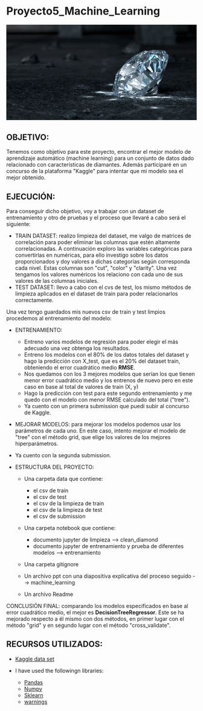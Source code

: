 # Proyecto5_Machine_Learning

![imagen](imag.jpg)

## OBJETIVO:
Tenemos como objetivo para este proyecto, encontrar el mejor modelo de aprendizaje automático (machine learning) para un conjunto de datos dado relacionado con características de diamantes. Además participaré en un concurso de la plataforma "Kaggle" para intentar que mi modelo sea el mejor obtenido.


## EJECUCIÓN:
Para conseguir dicho objetivo, voy a trabajar con un dataset de entrenamiento y otro de pruebas y el proceso que llevaré a cabo será el siguiente:
- TRAIN DATASET:
realizo limpieza del dataset, me valgo de matrices de correlación para poder eliminar las columnas que estén altamente correlacionadas.
A continuación exploro las variables categóricas para convertirlas en numéricas, para ello investigo sobre los datos proporcionados y doy valores a dichas categorías según corresponda cada nivel. Estas columnas son "cut", "color" y "clarity". Una vez tengamos los valores numéricos los relaciono con cada uno de sus valores de las columnas iniciales.
- TEST DATASET:
llevo a cabo con el cvs de test, los mismo métodos de limpieza aplicados en el dataset de train para poder relacionarlos correctamente.

Una vez tengo guardados mis nuevos csv de train y test limpios procedemos al entrenamiento del modelo:

- ENTRENAMIENTO:
    - Entreno varios modelos de regresión para poder elegir el más adecuado una vez obtenga los resultados.
    - Entreno los modelos con el 80% de los datos totales del dataset y hago la predicción con X_test, que es el 20% del dataset train, obteniendo el error cuadrático medio **RMSE**.
    - Nos quedamos con los 3 mejores modelos que serían los que tienen menor error cuadrático medio y los entrenos de nuevo pero en este caso en base al total de valores de train (X, y)
    - Hago la predicción con test para este segundo entrenamiento y me quedo con el modelo con menor RMSE calculado del total ("tree").
    - Ya cuento con un primera submission que puedi subir al concurso de Kaggle.


- MEJORAR MODELOS: para mejorar los modelos podemos usar los parámetros de cada uno. En este caso, intento mejorar el modelo de "tree" con el método grid, que elige los valores de los mejores hiperparámetros.
- Ya cuento con la segunda submission.


- ESTRUCTURA DEL PROYECTO: 
    - Una carpeta data que contiene:
        - el csv de train
        - el csv de test
        - el csv de la limpieza de train
        - el csv de la limpieza de test
        - el csv de submission
    - Una carpeta notebook que contiene:
        - documento jupyter de limpieza --> clean_diamond
        - documento jupyter de entrenamiento y prueba de diferentes modelos --> entrenamiento
  
    - Una carpeta gitignore

    - Un archivo ppt con una diapositiva explicativa del proceso seguido --> machine_learning

    - Un archivo Readme
    
CONCLUSIÓN FINAL: comparando los modelos especificados en base al error cuadrático medio, el mejor es **DecisionTreeRegressor**. Este se ha mejorado respecto a él mismo con dos métodos, en primer lugar con el método "grid" y en segundo lugar con el método "cross_validate".


## RECURSOS UTILIZADOS:
- [Kaggle data set](https://www.kaggle.com/c/diamonds-datamad1021-rev/leaderboard)

- I have used the followingn libraries:
    - [Pandas](https://pandas.pydata.org/)
    - [Numpy](https://numpy.org/doc/)
    - [Sklearn](https://scikit-learn.org/)
    - [warnings](https://docs.python.org/3/library/warnings.html)
